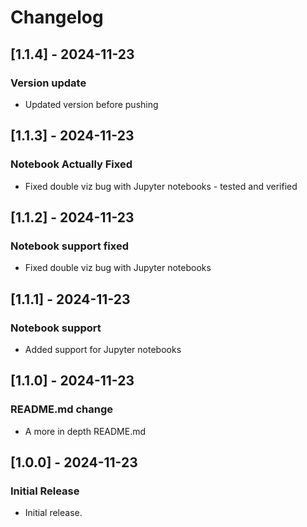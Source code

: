 # Changelog

## [1.1.4] - 2024-11-23

### Version update

- Updated version before pushing

## [1.1.3] - 2024-11-23

### Notebook Actually Fixed

- Fixed double viz bug with Jupyter notebooks - tested and verified

## [1.1.2] - 2024-11-23

### Notebook support fixed

- Fixed double viz bug with Jupyter notebooks

## [1.1.1] - 2024-11-23

### Notebook support

- Added support for Jupyter notebooks

## [1.1.0] - 2024-11-23

### README.md change

- A more in depth README.md

## [1.0.0] - 2024-11-23

### Initial Release

- Initial release.
